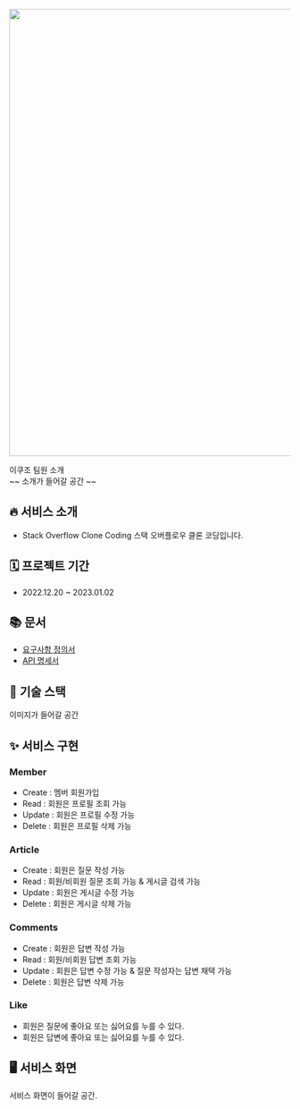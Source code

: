 <p align="center"><img src="https://upload.wikimedia.org/wikipedia/commons/0/02/Stack_Overflow_logo.svg" width="800px"></p>

이쿠조 팀원 소개  
~~ 소개가 들어갈 공간 ~~

## 🔥 서비스 소개
- Stack Overflow Clone Coding 스택 오버플로우 클론 코딩입니다.


## 🗓️ 프로젝트 기간
- 2022.12.20 ~ 2023.01.02


## 📚 문서
- [요구사항 정의서](https://docs.google.com/document/d/1jQU9doK8h_rl54DL878T_I1RqKnNkDNsRhlyP95LDxY/edit)
- [API 명세서](https://codestates.notion.site/API-f817c7da979640ba99d528ab0e98498c)

## 📌 기술 스택
이미지가 들어갈 공간

## ✨ 서비스 구현
### Member
 - Create : 멤버 회원가입
 - Read : 회원은 프로필 조회 가능
 - Update : 회원은 프로필 수정 가능
 - Delete : 회원은 프로필 삭제 가능

### Article
 - Create : 회원은 질문 작성 가능
 - Read : 회원/비회원 질문 조회 가능 & 게시글 검색 가능
 - Update : 회원은 게시글 수정 가능
 - Delete : 회원은 게시글 삭제 가능

### Comments
 - Create : 회원은 답변 작성 가능
 - Read : 회원/비회원 답변 조회 가능
 - Update : 회원은 답변 수정 가능 & 질문 작성자는 답변 채택 가능
 - Delete : 회원은 답변 삭제 가능

### Like
- 회원은 질문에 좋아요 또는 싫어요를 누를 수 있다.
- 회원은 답변에 좋아요 또는 싫어요를 누를 수 있다.


## 🖥️ 서비스 화면
서비스 화면이 들어갈 공간.
